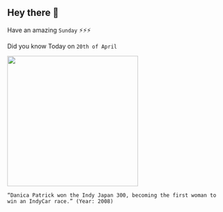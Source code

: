 ## Hey there 👋
Have an amazing `Sunday` ⚡⚡⚡

Did you know Today on `20th of April`
 
 [<img src="https://www1.pictures.gi.zimbio.com/Bridgestone+Indy+300+mVzPzEovLrHx.jpg" width="300" />](https://www.history.com/this-day-in-history/danica-patrick-becomes-first-woman-to-win-indy-race#:~:text=On%20April%2020%2C%202008%2C%20Patrick,two%2Dtime%20Indy%20500%20champ.) 
 ```
“Danica Patrick won the Indy Japan 300, becoming the first woman to win an IndyCar race.” (Year: 2008)
```
